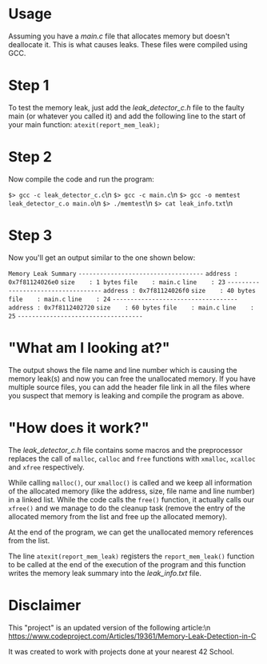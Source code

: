 # Usage
Assuming you have a *main.c* file that allocates memory but doesn't deallocate it. This is what causes leaks.
These files were compiled using GCC.

# Step 1
To test the memory leak, just add the *leak_detector_c.h* file to the faulty main (or whatever you called it) and add the following line to the start of your main function:
	`atexit(report_mem_leak);`

# Step 2
Now compile the code and run the program:

`$> gcc -c leak_detector_c.c`\n
`$> gcc -c main.c`\n
`$> gcc -o memtest leak_detector_c.o main.o`\n
`$> ./memtest`\n
`$> cat leak_info.txt`\n

# Step 3
Now you'll get an output similar to the one shown below:

`Memory Leak Summary`
`-----------------------------------`
`address : 0x7f81124026e0`
`size    : 1 bytes`
`file    : main.c`
`line    : 23`
`-----------------------------------`
`address : 0x7f81124026f0`
`size    : 40 bytes`
`file    : main.c`
`line    : 24`
`-----------------------------------`
`address : 0x7f8112402720`
`size    : 60 bytes`
`file    : main.c`
`line    : 25`
`-----------------------------------`

# "What am I looking at?"

The output shows the file name and line number which is causing the memory leak(s) and now you can free the unallocated memory.
If you have multiple source files, you can add the header file link in all the files where you suspect that memory is leaking and compile the program as above.

# "How does it work?"
The *leak_detector_c.h* file contains some macros and the preprocessor replaces the call of `malloc`, `calloc` and `free` functions with `xmalloc`, `xcalloc` and `xfree` respectively.

While calling `malloc()`, our `xmalloc()` is called and we keep all information of the allocated memory (like the address, size, file name and line number) in a linked list. While the code calls the `free()` function, it actually calls our `xfree()` and we manage to do the cleanup task (remove the entry of the allocated memory from the list and free up the allocated memory).

At the end of the program, we can get the unallocated memory references from the list.

The line `atexit(report_mem_leak)` registers the `report_mem_leak()` function to be called at the end of the execution of the program and this function writes the memory leak summary into the *leak_info.txt* file.

# Disclaimer
This "project" is an updated version of the following article:\n
https://www.codeproject.com/Articles/19361/Memory-Leak-Detection-in-C

It was created to work with projects done at your nearest 42 School.
